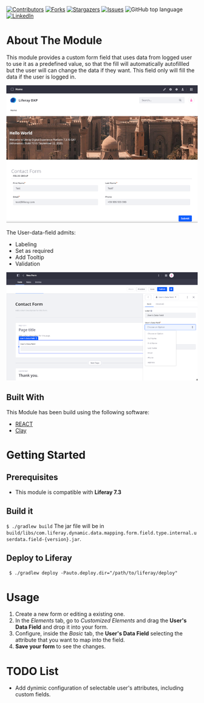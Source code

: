 [![Contributors][contributors-shield]][contributors-url]
[![Forks][forks-shield]][forks-url]
[![Stargazers][stars-shield]][stars-url]
[![Issues][issues-shield]][issues-url]
![GitHub top language][top-lenguage-shield]
[![LinkedIn][linkedin-shield]][linkedin-url]

# About The Module

This module provides a custom form field that uses data from logged user to use it as a predefined value, so that the fill will automatically autofillled but the user will can change the data if they want. This field only will fill the data if the user is logged in.

![See in page][page-img]

The User-data-field admits:

 * Labeling
 * Set as required
 * Add Tooltip
 * Validation
 
![Configuration][config-img]

## Built With

This Module has been build using the following software:
* [REACT](https://es.reactjs.org/)
* [Clay](https://clayui.com/)

# Getting Started

## Prerequisites

* This module is compatible with **Liferay 7.3**
  
## Build it
` $ ./gradlew build `
The jar file will be in `build/libs/com.liferay.dynamic.data.mapping.form.field.type.internal.userdata.field-{version}.jar`.

## Deploy to Liferay
` $ ./gradlew deploy -Pauto.deploy.dir="/path/to/liferay/deploy"`

# Usage

1. Create a new form or editing a existing one.
2. In the *Elements* tab, go to *Customized Elements* and drag the **User's Data Field** and drop it into your form.
3. Configure, inside the *Basic* tab, the **User's Data Field** selecting the attribute that you want to map into the field.
4. **Save your form** to see the changes.
	

# TODO List

* Add dynimic configuration of selectable user's attributes, including custom fields.

<!-- MARKDOWN LINKS & IMAGES -->
[contributors-shield]: https://img.shields.io/github/contributors/martin-dominguez/liferay-modules.svg
[contributors-url]: https://github.com/martin-dominguez/liferay-modules/graphs/contributors
[forks-shield]: https://img.shields.io/github/forks/martin-dominguez/liferay-modules.svg
[forks-url]: https://github.com/martin-dominguez/liferay-modules/network/members
[stars-shield]: https://img.shields.io/github/stars/martin-dominguez/liferay-modules.svg
[stars-url]: https://github.com/martin-dominguez/liferay-modules/stargazers
[issues-shield]: https://img.shields.io/github/issues/martin-dominguez/liferay-modules.svg
[issues-url]: https://github.com/martin-dominguez/liferay-modules/issues
[top-lenguage-shield]: https://img.shields.io/github/languages/top/martin-dominguez/liferay-modules
[linkedin-shield]: https://img.shields.io/badge/-LinkedIn-black.svg?logo=linkedin&colorB=555
[linkedin-url]: https://linkedin.com/in/-martin-dominguez/
[config-img]: doc-images/user-data-field1.png
[page-img]: doc-images/user-data-field2.png